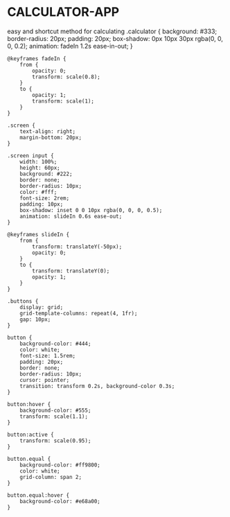 # CALCULATOR-APP
easy and shortcut method for calculating 
    .calculator {
        background: #333;
        border-radius: 20px;
        padding: 20px;
        box-shadow: 0px 10px 30px rgba(0, 0, 0, 0.2);
        animation: fadeIn 1.2s ease-in-out;
    }

    @keyframes fadeIn {
        from {
            opacity: 0;
            transform: scale(0.8);
        }
        to {
            opacity: 1;
            transform: scale(1);
        }
    }

    .screen {
        text-align: right;
        margin-bottom: 20px;
    }

    .screen input {
        width: 100%;
        height: 60px;
        background: #222;
        border: none;
        border-radius: 10px;
        color: #fff;
        font-size: 2rem;
        padding: 10px;
        box-shadow: inset 0 0 10px rgba(0, 0, 0, 0.5);
        animation: slideIn 0.6s ease-out;
    }

    @keyframes slideIn {
        from {
            transform: translateY(-50px);
            opacity: 0;
        }
        to {
            transform: translateY(0);
            opacity: 1;
        }
    }

    .buttons {
        display: grid;
        grid-template-columns: repeat(4, 1fr);
        gap: 10px;
    }

    button {
        background-color: #444;
        color: white;
        font-size: 1.5rem;
        padding: 20px;
        border: none;
        border-radius: 10px;
        cursor: pointer;
        transition: transform 0.2s, background-color 0.3s;
    }

    button:hover {
        background-color: #555;
        transform: scale(1.1);
    }

    button:active {
        transform: scale(0.95);
    }

    button.equal {
        background-color: #ff9800;
        color: white;
        grid-column: span 2;
    }

    button.equal:hover {
        background-color: #e68a00;
    }
</style>
